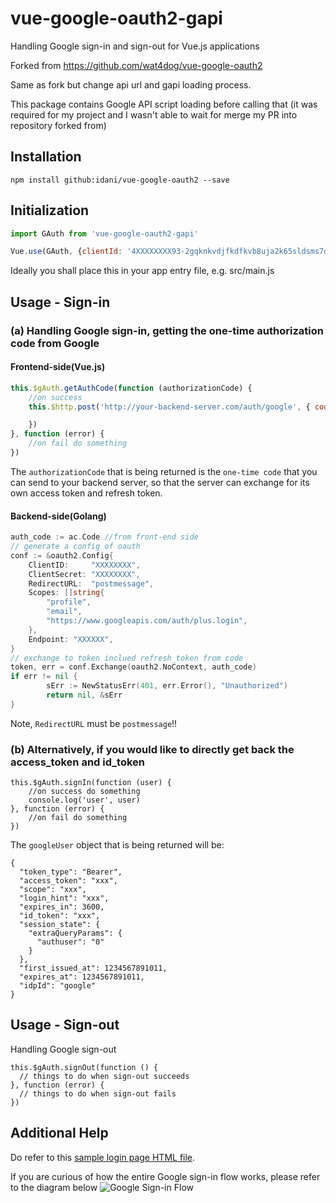 # vue-google-oauth2-gapi
Handling Google sign-in and sign-out for Vue.js applications

Forked from https://github.com/wat4dog/vue-google-oauth2

Same as fork but change api url and gapi loading process.

This package contains Google API script loading before calling that (it was required for my project and I wasn't able to wait for merge my PR into repository forked from)

## Installation
```
npm install github:idani/vue-google-oauth2 --save
```

## Initialization
```javascript
import GAuth from 'vue-google-oauth2-gapi'

Vue.use(GAuth, {clientId: '4XXXXXXXX93-2gqknkvdjfkdfkvb8uja2k65sldsms7qo9.apps.googleusercontent.com', scope: 'profile email https://www.googleapis.com/auth/plus.login'})

```
Ideally you shall place this in your app entry file, e.g. src/main.js

## Usage - Sign-in
### (a) Handling Google sign-in, getting the one-time authorization code from Google

#### Frontend-side(Vue.js)
```javascript
this.$gAuth.getAuthCode(function (authorizationCode) {
	//on success
	this.$http.post('http://your-backend-server.com/auth/google', { code: authorizationCode, redirect_uri: 'postmessage' }).then(function (response) {

	})
}, function (error) {
	//on fail do something
})
```
The `authorizationCode` that is being returned is the `one-time code` that you can send to your backend server, so that the server can exchange for its own access token and refresh token.

#### Backend-side(Golang)
```go
auth_code := ac.Code //from front-end side
// generate a config of oauth
conf := &oauth2.Config{
	ClientID:     "XXXXXXXX",
	ClientSecret: "XXXXXXXX",
	RedirectURL:  "postmessage",
	Scopes: []string{
		"profile",
		"email",
		"https://www.googleapis.com/auth/plus.login",
	},
	Endpoint: "XXXXXX",
}
// exchange to token inclued refresh_token from code
token, err = conf.Exchange(oauth2.NoContext, auth_code)
if err != nil {
		sErr := NewStatusErr(401, err.Error(), "Unauthorized")
		return nil, &sErr
}
```
Note, ```RedirectURL``` must be ```postmessage```!!



### (b) Alternatively, if you would like to directly get back the access_token and id_token
```
this.$gAuth.signIn(function (user) {
	//on success do something
	console.log('user', user)
}, function (error) {
	//on fail do something
})
```

The `googleUser` object that is being returned will be:
```
{
  "token_type": "Bearer",
  "access_token": "xxx",
  "scope": "xxx",
  "login_hint": "xxx",
  "expires_in": 3600,
  "id_token": "xxx",
  "session_state": {
    "extraQueryParams": {
      "authuser": "0"
    }
  },
  "first_issued_at": 1234567891011,
  "expires_at": 1234567891011,
  "idpId": "google"
}
```

## Usage - Sign-out
Handling Google sign-out
```
this.$gAuth.signOut(function () {
  // things to do when sign-out succeeds
}, function (error) {
  // things to do when sign-out fails
})
```

## Additional Help
Do refer to this [sample login page HTML file](https://github.com/idani/vue-google-oauth2/blob/master/sample.html).

If you are curious of how the entire Google sign-in flow works, please refer to the diagram below
![Google Sign-in Flow](http://i.imgur.com/BQPXKyT.png)
